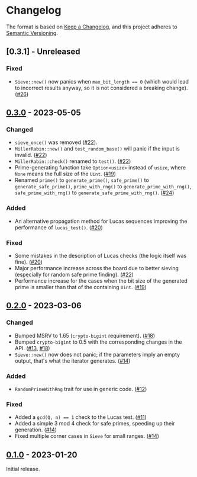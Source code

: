 # Changelog

The format is based on [Keep a Changelog](https://keepachangelog.com/en/1.0.0/),
and this project adheres to [Semantic Versioning](https://semver.org/spec/v2.0.0.html).


## [0.3.1] - Unreleased

### Fixed

- `Sieve::new()` now panics when `max_bit_length == 0` (which would lead to incorrect results anyway, so it is not considered a breaking change). ([#26])


[#26]: https://github.com/nucypher/rust-umbral/pull/26


## [0.3.0] - 2023-05-05

### Changed

- `sieve_once()` was removed ([#22]).
- `MillerRabin::new()` and `test_random_base()` will panic if the input is invalid. ([#22])
- `MillerRabin::check()` renamed to `test()`. ([#22])
- Prime-generating function take `Option<usize>` instead of `usize`, where `None` means the full size of the `Uint`. ([#19])
- Renamed `prime()` to `generate_prime()`, `safe_prime()` to `generate_safe_prime()`, `prime_with_rng()` to `generate_prime_with_rng()`, `safe_prime_with_rng()` to `generate_safe_prime_with_rng()`. ([#24])


### Added

- An alternative propagation method for Lucas sequences improving the performance of `lucas_test()`. ([#20])


### Fixed

- Some mistakes in the description of Lucas checks (the logic itself was fine). ([#20])
- Major performance increase across the board due to better sieving (especially for random safe prime finding). ([#22])
- Performance increase for the cases when the bit size of the generated prime is smaller than that of the containing `Uint`. ([#19])


[#19]: https://github.com/nucypher/rust-umbral/pull/19
[#20]: https://github.com/nucypher/rust-umbral/pull/20
[#22]: https://github.com/nucypher/rust-umbral/pull/22
[#24]: https://github.com/nucypher/rust-umbral/pull/24


## [0.2.0] - 2023-03-06

### Changed

- Bumped MSRV to 1.65 (`crypto-bigint` requirement). ([#18])
- Bumped `crypto-bigint` to 0.5 with the corresponding changes in the API. ([#13], [#18])
- `Sieve::new()` now does not panic; if the parameters imply an empty output, that's what the iterator generates. ([#14])


### Added

- `RandomPrimeWithRng` trait for use in generic code. ([#12])


### Fixed

- Added a `gcd(Q, n) == 1` check to the Lucas test. ([#11])
- Added a simple 3 mod 4 check for safe primes, speeding up their generation. ([#14])
- Fixed multiple corner cases in `Sieve` for small ranges. ([#14])


[#11]: https://github.com/nucypher/rust-umbral/pull/11
[#12]: https://github.com/nucypher/rust-umbral/pull/12
[#13]: https://github.com/nucypher/rust-umbral/pull/13
[#14]: https://github.com/nucypher/rust-umbral/pull/14
[#18]: https://github.com/nucypher/rust-umbral/pull/18


## [0.1.0] - 2023-01-20

Initial release.


[0.1.0]: https://github.com/nucypher/rust-umbral/releases/tag/v0.1.0
[0.2.0]: https://github.com/nucypher/rust-umbral/releases/tag/v0.2.0
[0.3.0]: https://github.com/nucypher/rust-umbral/releases/tag/v0.3.0
